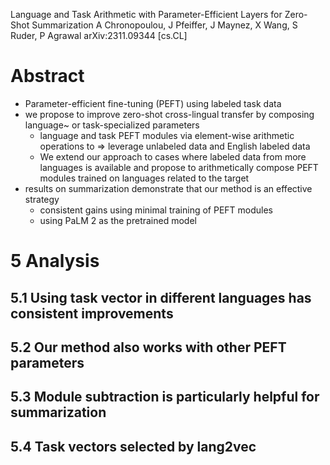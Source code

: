 Language and Task Arithmetic with Parameter-Efficient Layers
  for Zero-Shot Summarization
A Chronopoulou, J Pfeiffer, J Maynez, X Wang, S Ruder, P Agrawal
arXiv:2311.09344 [cs.CL]

# Abstract

* Parameter-efficient fine-tuning (PEFT) using labeled task data
* we propose to improve zero-shot cross-lingual transfer
  by composing language~ or task-specialized parameters
  * language and task PEFT modules via element-wise arithmetic operations to
  => leverage unlabeled data and English labeled data
  * We extend our approach to cases where labeled data from more languages is
    available and propose to arithmetically compose PEFT modules trained on
    languages related to the target
* results on summarization demonstrate that our method is an effective strategy
  * consistent gains using minimal training of PEFT modules
  * using PaLM 2 as the pretrained model

# 5 Analysis

## 5.1 Using task vector in different languages has consistent improvements

## 5.2 Our method also works with other PEFT parameters

## 5.3 Module subtraction is particularly helpful for summarization

## 5.4 Task vectors selected by lang2vec
